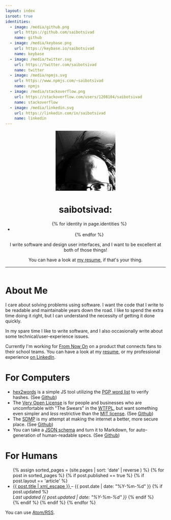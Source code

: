 ```yaml
---
layout: index
isroot: true
identities:
  - image: /media/github.png
    url: https://github.com/saibotsivad
    name: github
  - image: /media/keybase.png
    url: https://keybase.io/saibotsivad
    name: keybase
  - image: /media/twitter.svg
    url: https://twitter.com/saibotsivad
    name: twitter
  - image: /media/npmjs.svg
    url: https://www.npmjs.com/~saibotsivad
    name: npmjs
  - image: /media/stackoverflow.png
    url: https://stackoverflow.com/users/1208104/saibotsivad
    name: stackoverflow
  - image: /media/linkedin.svg
    url: https://linkedin.com/in/saibotsivad
    name: linkedin
---
```



<header class="index">
	<img src="/logo.jpg" alt="Logo of Tobias!">
	<h1>saibotsivad:</h1>
	<ul class="online-presence-icons">
		{% for identity in page.identities %}
		<li class="{{ identity.name }}">
			<a href="{{ identity.url }}">
				<img src="{{ identity.image }}" alt="">
			</a>
		</li>
		{% endfor %}
	</ul>
	<p>I write software and design user interfaces, and I want to be excellent at both of those things!</p>
	<p>You can have a look at <a href="/resume">my resume</a>, if that's your thing.</p>
	<hr>
</header>

# About Me

I care about solving problems using software. I want the
code that I write to be readable and maintainable years
down the road. I like to spend the extra time doing it
right, but I can understand the necessity of getting it
done quickly.

In my spare time I like to write software, and I also occasionally
write about some technical/user-experience issues.

Currently I'm working for [From Now On](http://from-now-on.com/) on
a product that connects fans to their school teams. You can have
a look at my [resume](/resume), or my professional experience
[on LinkedIn](https://linkedin.com/in/saibotsivad).

# For Computers

* [hex2words](https://tobiaslabs.github.io/hex2words/) is a simple JS tool utilizing the
	[PGP word list](https://en.wikipedia.org/wiki/PGP_word_list) to verify hashes.
	(See [Github](https://github.com/tobiaslabs/hex2words))
* The [Very Open License](http://veryopenlicense.com/) is for people and businesses
	who are uncomfortable with "The Swears" in the [WTFPL](http://www.wtfpl.net/),
	but want something even simpler and *less* restrictive than the
	[MIT license](http://opensource.org/licenses/MIT).
	(See [Github](https://github.com/saibotsivad/veryopenlicense))
* The [SDMP](https://sdmp.github.io/) is my attempt at making the internet a better,
	more secure place.
	(See [Github](https://github.com/sdmp/sdmp.github.io))
* You can take a [JSON schema](http://json-schema.org/) and turn it to
	Markdown, for auto-generation of human-readable specs.
	(See [Github](https://github.com/saibotsivad/json-schema-to-markdown))

# For Humans

<ul>
{% assign sorted_pages = (site.pages | sort: 'date' | reverse ) %}
{% for post in sorted_pages %}
	{% if post.published == true %}
	{% if post.layout == 'article' %}
		<li>
			<a href="{{ site.url }}{{ post.url }}">
				{{ post.title | xml_escape }}
			</a>
			&ndash;
			{{ post.date | date: "%Y-%m-%d" }}
			{% if post.updated %}
				<br>
				<em>Last updated {{ post.updated | date: "%Y-%m-%d" }}</em>
			{% endif %}
		</li>
	{% endif %}
	{% endif %}
{% endfor %}
</ul>

You can use <a href="/feed.xml" class="link-muted">Atom/RSS</a>.
